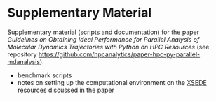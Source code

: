 # Supplementary Material

Supplementary material (scripts and documentation) for the paper _Guidelines on Obtaining Ideal Performance for Parallel Analysis of Molecular Dynamics Trajectories with Python on HPC Resources_ (see repository https://github.com/hpcanalytics/paper-hpc-py-parallel-mdanalysis).

- benchmark scripts
- notes on setting up the computational environment on the [XSEDE](https://www.xsede.org/) resources discussed in the paper

